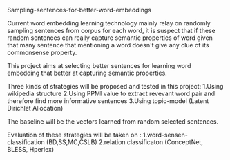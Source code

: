 
Sampling-sentences-for-better-word-embeddings

Current word embedding learning technology mainly relay on randomly sampling sentences from corpus for each word, it is suspect that if these random sentences can really capture semantic properties of word given that many sentence that mentioning a word doesn't give any clue of its commonsense property.

This project aims at selecting better sentences for learning word embedding that better at capturing semantic properties.

Three kinds of strategies will be proposed and tested in this project:
  1.Using wikipedia structure
  2.Using PPMI value to extract revevant word pair and therefore find more informative sentences
  3.Using topic-model (Latent Dirichlet Allocation)
  
The baseline will be the vectors learned from random selected sentences.

Evaluation of these strategies will be taken on :
  1.word-sensen-classification (BD,SS,MC,CSLB)
  2.relation classificaton (ConceptNet, BLESS, Hperlex)

